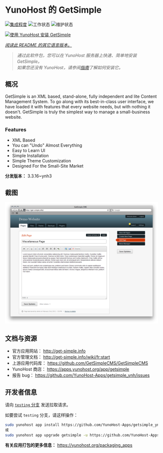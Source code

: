 <!--
注意：此 README 由 <https://github.com/YunoHost/apps/tree/master/tools/readme_generator> 自动生成
请勿手动编辑。
-->

# YunoHost 的 GetSimple

[![集成程度](https://dash.yunohost.org/integration/getsimple.svg)](https://dash.yunohost.org/appci/app/getsimple) ![工作状态](https://ci-apps.yunohost.org/ci/badges/getsimple.status.svg) ![维护状态](https://ci-apps.yunohost.org/ci/badges/getsimple.maintain.svg)

[![使用 YunoHost 安装 GetSimple](https://install-app.yunohost.org/install-with-yunohost.svg)](https://install-app.yunohost.org/?app=getsimple)

*[阅读此 README 的其它语言版本。](./ALL_README.md)*

> *通过此软件包，您可以在 YunoHost 服务器上快速、简单地安装 GetSimple。*  
> *如果您还没有 YunoHost，请参阅[指南](https://yunohost.org/install)了解如何安装它。*

## 概况

GetSimple is an XML based, stand-alone, fully independent and lite Content Management System. To go along with its best-in-class user interface, we have loaded it with features that every website needs, but with nothing it doesn't. GetSimple is truly the simplest way to manage a small-business website.

### Features

- XML Based
- You can "Undo" Almost Everything
- Easy to Learn UI
- Simple Installation
- Simple Theme Customization
- Designed For the Small-Site Market

**分发版本：** 3.3.16~ynh3

## 截图

![GetSimple 的截图](./doc/screenshots/screenshot_editpage.png)

## 文档与资源

- 官方应用网站： <http://get-simple.info>
- 官方管理文档： <http://get-simple.info/wiki/fr:start>
- 上游应用代码库： <https://github.com/GetSimpleCMS/GetSimpleCMS>
- YunoHost 商店： <https://apps.yunohost.org/app/getsimple>
- 报告 bug： <https://github.com/YunoHost-Apps/getsimple_ynh/issues>

## 开发者信息

请向 [`testing` 分支](https://github.com/YunoHost-Apps/getsimple_ynh/tree/testing) 发送拉取请求。

如要尝试 `testing` 分支，请这样操作：

```bash
sudo yunohost app install https://github.com/YunoHost-Apps/getsimple_ynh/tree/testing --debug
或
sudo yunohost app upgrade getsimple -u https://github.com/YunoHost-Apps/getsimple_ynh/tree/testing --debug
```

**有关应用打包的更多信息：** <https://yunohost.org/packaging_apps>
